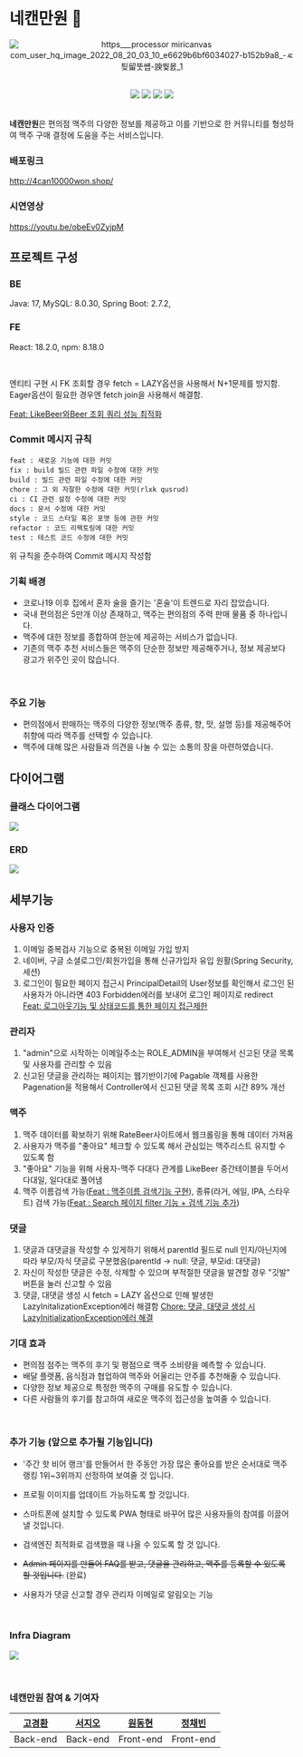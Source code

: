 # 네캔만원 🍺
<div align="center">

 ![https___processor miricanvas com_user_hq_image_2022_08_20_03_10_e6629b6bf6034027-b152b9a8_-ㅼ틪留뚯썝-諛쒗몴_1](https://user-images.githubusercontent.com/83055813/185785199-18f5f740-e9b2-43bc-9897-ad2190dc9ea7.jpg)

 <br>

<img src="https://img.shields.io/badge/Java-007396?style=flat-square&logo=Java&logoColor=white"/>
<img src="https://img.shields.io/badge/Spring-6DB33F?style=flat-square&logo=Spring&logoColor=white"/>
<img src="https://img.shields.io/badge/JavaScript-F7DF1E?style=flat-square&logo=JavaScript&logoColor=white"/>   
<img src="https://img.shields.io/badge/React-61DAFB?style=flat-square&logo=React&logoColor=white"/>

</div>

<br>

**네캔만원**은 편의점 맥주의 다양한 정보를 제공하고 이를 기반으로 한 커뮤니티를 형성하여 맥주 구매 결정에 도움을 주는 서비스입니다.


### **배포링크**
http://4can10000won.shop/


### **시연영상**
https://youtu.be/obeEv0ZyjpM

## 프로젝트 구성
### BE
Java: 17, MySQL: 8.0.30, Spring Boot: 2.7.2,
### FE
React: 18.2.0, npm: 8.18.0

<br/>

엔티티 구현 시 FK 조회할 경우 fetch = LAZY옵션을 사용해서 N+1문제를 방지함.
Eager옵션이 필요한 경우엔 fetch join을 사용해서 해결함.

[Feat: LikeBeer와Beer 조회 쿼리 성능 최적화](https://github.com/Central-Heckaton/4can10000won/pull/10)

### Commit 메시지 규칙
```text
feat : 새로운 기능에 대한 커밋
fix : build 빌드 관련 파일 수정에 대한 커밋
build : 빌드 관련 파일 수정에 대한 커밋
chore : 그 외 자잘한 수정에 대한 커밋(rlxk qusrud)
ci : CI 관련 설정 수정에 대한 커밋
docs : 문서 수정에 대한 커밋
style : 코드 스타일 혹은 포맷 등에 관한 커밋
refactor : 코드 리팩토링에 대한 커밋
test : 테스트 코드 수정에 대한 커밋
```
위 규칙을 준수하여 Commit 메시지 작성함

### **기획 배경**
- 코로나19 이후 집에서 혼자 술을 즐기는 '혼술'이 트렌드로 자리 잡았습니다.
- 국내 편의점은 5만개 이상 존재하고, 맥주는 편의점의 주력 판매 물품 중 하나입니다. 
- 맥주에 대한 정보를 종합하여 한눈에 제공하는 서비스가 없습니다. 
- 기존의 맥주 추천 서비스들은 맥주의 단순한 정보만 제공해주거나, 정보 제공보다 광고가 위주인 곳이 많습니다.

<br>

### **주요 기능**
- 편의점에서 판매하는 맥주의 다양한 정보(맥주 종류, 향, 맛, 설명 등)를 제공해주어 취향에 따라 맥주를 선택할 수 있습니다. 
- 맥주에 대해 많은 사람들과 의견을 나눌 수 있는 소통의 장을 마련하였습니다.

## 다이어그램
### 클래스 다이어그램
![](https://velog.velcdn.com/images/kyunghwan1207/post/d5adc818-c2b1-4806-a644-de95fb9bd4ad/image.png)
### ERD
![](https://velog.velcdn.com/images/kyunghwan1207/post/d384008e-e857-43c4-a8fb-e0418080c785/image.png)

## 세부기능
### 사용자 인증
1. 이메일 중복검사 기능으로 중복된 이메일 가입 방지
2. 네이버, 구글 소셜로그인/회원가입을 통해 신규가입자 유입 원활(Spring Security, 세션)
3. 로그인이 필요한 페이지 접근시 PrincipalDetail의 User정보를 확인해서 로그인 된 사용자가 아니라면 403 Forbidden에러를 보내어 로그인 페이지로 redirect<br/>
[Feat: 로그아웃기능 및 상태코드를 통한 페이지 접근제한](https://github.com/Central-Heckaton/4can10000won/pull/82)

### 관리자
1. "admin"으로 시작하는 이메일주소는 ROLE_ADMIN을 부여해서 신고된 댓글 목록 및 사용자를 관리할 수 있음
2. 신고된 댓글을 관리하는 페이지는 웹기반이기에 Pagable 객체를 사용한 Pagenation을 적용해서 Controller에서 신고된 댓글 목록 조회 시간 89% 개선

### 맥주
1. 맥주 데이터를 확보하기 위해 RateBeer사이트에서 웹크롤링을 통해 데이터 가져옴
2. 사용자가 맥주를 "좋아요" 체크할 수 있도록 해서 관심있는 맥주리스트 유지할 수 있도록 함
3. "좋아요" 기능을 위해 사용자-맥주 다대다 관계를 LikeBeer 중간테이블을 두어서 다대일, 일다대로 풀어냄
4. 맥주 이름검색 가능([Feat : 맥주이름 검색기능 구현](https://github.com/Central-Heckaton/4can10000won/pull/26)), 종류(라거, 에일, IPA, 스타우트) 검색 가능([Feat : Search 페이지 filter 기능 + 검색 기능 추가](https://github.com/Central-Heckaton/4can10000won/pull/40))

### 댓글
1. 댓글과 대댓글을 작성할 수 있게하기 위해서
parentId 필드로 null 인지/아닌지에 따라 부모/자식 댓글로 구분했음(parentId -> null: 댓글, 부모id: 대댓글)
2. 자신이 작성한 댓글은 수정, 삭제할 수 있으며
부적절한 댓글을 발견할 경우 "깃발" 버튼을 눌러 신고할 수 있음
3. 댓글, 대댓글 생성 시 fetch = LAZY 옵션으로 인해 발생한 LazyInitalizationException에러 해결함
[Chore: 댓글, 대댓글 생성 시 LazyInitializationException에러 해결](https://github.com/Central-Heckaton/4can10000won/pull/45)


### **기대 효과**
- 편의점 점주는 맥주의 후기 및 평점으로 맥주 소비량을 예측할 수 있습니다.
- 배달 플랫폼, 음식점과 협업하여 맥주와 어울리는 안주를 추천해줄 수 있습니다.
- 다양한 정보 제공으로 특정한 맥주의 구매를 유도할 수 있습니다.
- 다른 사람들의 후기를 참고하여 새로운 맥주의 접근성을 높여줄 수 있습니다.

<br>

### **추가 기능 (앞으로 추가될 기능입니다)**
- '주간 핫 비어 랭크'를 만들어서 한 주동안 가장 많은 좋아요를 받은 순서대로 맥주 랭킹 1위~3위까지 선정하여 보여줄 것 입니다.
- 프로필 이미지를 업데이트 가능하도록 할 것입니다.
- 스마트폰에 설치할 수 있도록 PWA 형태로 바꾸어 많은 사용자들의 참여를 이끌어낼 것입니다.
- 검색엔진 최적화로 검색했을 때 나올 수 있도록 할 것 입니다.
- ~~Admin 페이지를 만들어 FAQ를 받고, 댓글을 관리하고, 맥주를 등록할 수 있도록 할 것입니다.~~ (완료)

- 사용자가 댓글 신고할 경우 관리자 이메일로 알림오는 기능

<br>

### **Infra Diagram**
![](https://velog.velcdn.com/images/kyunghwan1207/post/6fd65d32-253b-4082-b002-86a7f3602843/image.png)

<br>

### **네캔만원 참여 & 기여자**

| [고경환](https://github.com/kyunghwan1207) | [서지오](https://github.com/seo-jio) | [원동현](https://github.com/Hellol77) | [정채빈](https://github.com/chaevivin) |
|:---------------------------------------:|:---------------------------------:|:----------------------------------:|:-----------------------------------:|
|                Back-end                 |             Back-end              |             Front-end              |              Front-end              |
